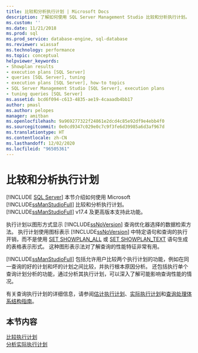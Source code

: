 ```yaml
---
title: 比较和分析执行计划 | Microsoft Docs
description: 了解如何使用 SQL Server Management Studio 比较和分析执行计划。 执行计划显示查询优化器的数据检索方法。
ms.custom: ''
ms.date: 11/21/2018
ms.prod: sql
ms.prod_service: database-engine, sql-database
ms.reviewer: wiassaf
ms.technology: performance
ms.topic: conceptual
helpviewer_keywords:
- Showplan results
- execution plans [SQL Server]
- queries [SQL Server], tuning
- execution plans [SQL Server], how-to topics
- SQL Server Management Studio [SQL Server], execution plans
- tuning queries [SQL Server]
ms.assetid: bcd6f094-c613-4835-ae19-4caaadb4bb17
author: pmasl
ms.author: pelopes
manager: amitban
ms.openlocfilehash: 9a969277322f24861e2dcd4c85e92df9e4ebb4f0
ms.sourcegitcommit: 0e0cd9347c029e0c7c9f3fe6d39985a6d3af967d
ms.translationtype: HT
ms.contentlocale: zh-CN
ms.lasthandoff: 12/02/2020
ms.locfileid: "96505361"
---
```

# <a name="compare-and-analyze-execution-plans"></a>比较和分析执行计划
 [!INCLUDE [SQL Server](../../includes/applies-to-version/sqlserver.md)]
本节介绍如何使用 Microsoft [!INCLUDE[ssManStudioFull](../../includes/ssmanstudiofull-md.md)] 比较和分析执行计划。 [!INCLUDE[ssManStudioFull](../../includes/ssmanstudiofull-md.md)] v17.4 及更高版本支持此功能。  
  
执行计划以图形方式显示 [!INCLUDE[ssNoVersion](../../includes/ssnoversion-md.md)] 查询优化器选择的数据检索方法。 执行计划使用图标表示 [!INCLUDE[ssNoVersion](../../includes/ssnoversion-md.md)] 中特定语句和查询的执行开销，而不是使用 [SET SHOWPLAN_ALL](../../t-sql/statements/set-showplan-all-transact-sql.md) 或 [SET SHOWPLAN_TEXT](../../t-sql/statements/set-showplan-text-transact-sql.md) 语句生成的表格表示形式。 这种图形表示法对了解查询的性能特征非常有用。 

[!INCLUDE[ssManStudioFull](../../includes/ssmanstudiofull-md.md)] 包括允许用户比较两个执行计划的功能，例如在同一查询的好的计划和坏的计划之间比较，并执行根本原因分析。 还包括执行单个查询计划分析的功能，通过分析其执行计划，可以深入了解可能影响查询性能的情况。

有关查询执行计划的详细信息，请参阅[估计执行计划](../../relational-databases/performance/display-the-estimated-execution-plan.md)、[实际执行计划](../../relational-databases/performance/display-an-actual-execution-plan.md)和[查询处理体系结构指南](../../relational-databases/query-processing-architecture-guide.md)。
  
## <a name="in-this-section"></a>本节内容  
[比较执行计划](../../relational-databases/performance/display-the-estimated-execution-plan.md)     
[分析实际执行计划](../../relational-databases/performance/display-an-actual-execution-plan.md)      
  
